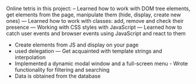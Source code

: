 Online tetris
in this project:
– Learned how to work with DOM tree elements, get elements from the page, manipulate them (hide, display, create new ones)
— Learned how to work with classes: add, remove and check their presence
— Working with CSS styles with JavaScript
— Learned how to catch user events and browser events using JavaScript and react to them
- Create elements from JS and display on your page
- used delegation
— Get acquainted with template strings and interpolation
- Implemented a dynamic modal window and a full-screen menu - Wrote functionality for filtering and searching
- Data is obtained from the database
